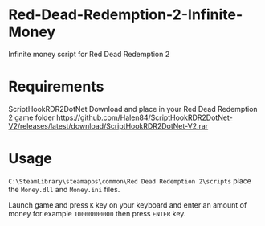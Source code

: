 # Red-Dead-Redemption-2-Infinite-Money
Infinite money script for Red Dead Redemption 2

# Requirements

ScriptHookRDR2DotNet Download and place in your Red Dead Redemption 2 game folder  https://github.com/Halen84/ScriptHookRDR2DotNet-V2/releases/latest/download/ScriptHookRDR2DotNet-V2.rar

# Usage

`C:\SteamLibrary\steamapps\common\Red Dead Redemption 2\scripts` place the `Money.dll` and `Money.ini` files.

Launch game and press `K` key on your keyboard and enter an amount of money for example `10000000000` then press `ENTER` key.
